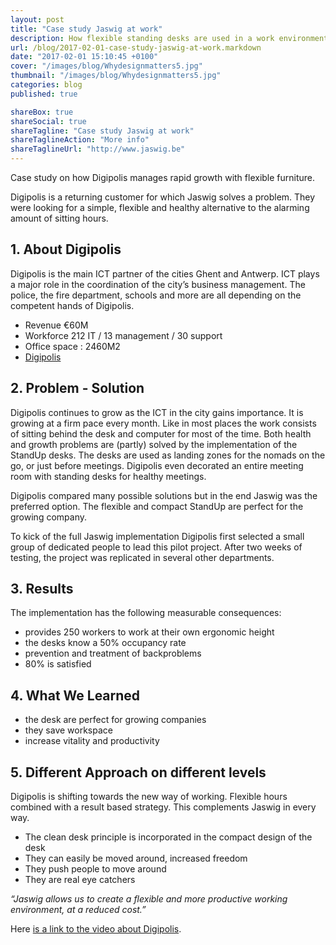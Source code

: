 ```yaml
---
layout: post
title: "Case study Jaswig at work"
description: How flexible standing desks are used in a work environment.
url: /blog/2017-02-01-case-study-jaswig-at-work.markdown
date: "2017-02-01 15:10:45 +0100"
cover: "/images/blog/Whydesignmatters5.jpg"
thumbnail: "/images/blog/Whydesignmatters5.jpg"
categories: blog
published: true

shareBox: true
shareSocial: true
shareTagline: "Case study Jaswig at work"
shareTaglineAction: "More info"
shareTaglineUrl: "http://www.jaswig.be"
---
```


Case study on how Digipolis manages rapid growth with flexible furniture.
<!--more-->

Digipolis is a returning customer for which Jaswig solves a problem. 
They were looking for a simple, flexible and healthy alternative to the alarming amount of 
sitting hours.

## 1. About Digipolis

Digipolis is the main ICT partner of the cities Ghent and Antwerp.
ICT plays a major role in the coordination of the city’s business management. 
The police, the fire department, schools and more are all depending on the competent 
hands of Digipolis.

+ Revenue €60M
+ Workforce 212 IT / 13 management / 30 support
+ Office space : 2460M2
+ [Digipolis](www.digipolis.be)

## 2. Problem - Solution

Digipolis continues to grow as the ICT in the city gains importance. It is growing at a firm
pace every month. Like in most places the work consists of sitting behind the desk and computer for most of the time. 
Both health and growth problems are (partly) solved by the implementation of the StandUp desks. The desks are used as landing zones for the nomads on the go, or just before meetings. Digipolis even decorated an entire meeting room with standing desks for healthy meetings.

Digipolis compared many possible solutions but in the end Jaswig was the preferred option. 
The flexible and compact StandUp are perfect for the growing company. 

To kick of the full Jaswig implementation Digipolis first selected a small group of dedicated people to lead this pilot project. After two weeks of testing, the project was replicated in several other departments.

## 3. Results

The implementation has the following measurable consequences:

+ provides 250 workers to work at their own ergonomic height
+ the desks know a 50% occupancy rate
+ prevention and treatment of backproblems
+ 80% is satisfied

## 4. What We Learned

+ the desk are perfect for growing companies
+ they save workspace
+ increase vitality and productivity

## 5. Different Approach on different levels

Digipolis is shifting towards the new way of working. Flexible hours combined with a result 
based strategy. This complements Jaswig in every way.

+ The clean desk principle is incorporated in the compact design of the desk
+ They can easily be moved around, increased freedom
+ They push people to move around
+ They are real eye catchers


*“Jaswig allows us to create a flexible and more productive
working environment, at a reduced cost.”*

Here [is a link to the video about Digipolis](https://www.youtube.com/watch?v=TahTFKmn7g8&t=7s).
